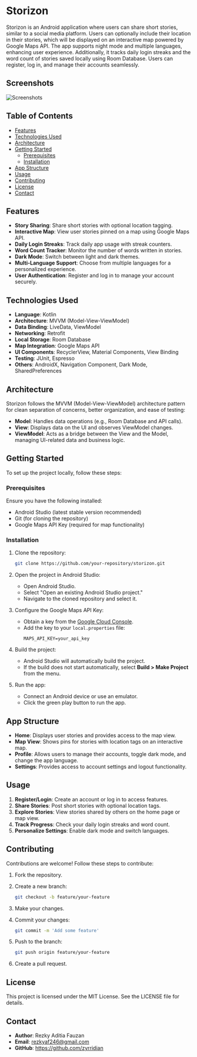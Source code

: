 # Storizon

Storizon is an Android application where users can share short stories, similar to a social media platform. Users can optionally include their location in their stories, which will be displayed on an interactive map powered by Google Maps API. The app supports night mode and multiple languages, enhancing user experience. Additionally, it tracks daily login streaks and the word count of stories saved locally using Room Database. Users can register, log in, and manage their accounts seamlessly.

## Screenshots

![Screenshots](https://github.com/user-attachments/assets/044cdc42-8a78-4d27-a18a-29e51edc7be8)

## Table of Contents
- [Features](#features)
- [Technologies Used](#technologies-used)
- [Architecture](#architecture)
- [Getting Started](#getting-started)
  - [Prerequisites](#prerequisites)
  - [Installation](#installation)
- [App Structure](#app-structure)
- [Usage](#usage)
- [Contributing](#contributing)
- [License](#license)
- [Contact](#contact)

## Features
- **Story Sharing**: Share short stories with optional location tagging.
- **Interactive Map**: View user stories pinned on a map using Google Maps API.
- **Daily Login Streaks**: Track daily app usage with streak counters.
- **Word Count Tracker**: Monitor the number of words written in stories.
- **Dark Mode**: Switch between light and dark themes.
- **Multi-Language Support**: Choose from multiple languages for a personalized experience.
- **User Authentication**: Register and log in to manage your account securely.

## Technologies Used
- **Language**: Kotlin
- **Architecture**: MVVM (Model-View-ViewModel)
- **Data Binding**: LiveData, ViewModel
- **Networking**: Retrofit
- **Local Storage**: Room Database
- **Map Integration**: Google Maps API
- **UI Components**: RecyclerView, Material Components, View Binding
- **Testing**: JUnit, Espresso
- **Others**: AndroidX, Navigation Component, Dark Mode, SharedPreferences

## Architecture
Storizon follows the MVVM (Model-View-ViewModel) architecture pattern for clean separation of concerns, better organization, and ease of testing:
- **Model**: Handles data operations (e.g., Room Database and API calls).
- **View**: Displays data on the UI and observes ViewModel changes.
- **ViewModel**: Acts as a bridge between the View and the Model, managing UI-related data and business logic.

## Getting Started
To set up the project locally, follow these steps:

### Prerequisites
Ensure you have the following installed:
- Android Studio (latest stable version recommended)
- Git (for cloning the repository)
- Google Maps API Key (required for map functionality)

### Installation
1. Clone the repository:
   
   ```bash
   git clone https://github.com/your-repository/storizon.git
   ```

2. Open the project in Android Studio:
   - Open Android Studio.
   - Select "Open an existing Android Studio project."
   - Navigate to the cloned repository and select it.

3. Configure the Google Maps API Key:
   - Obtain a key from the [Google Cloud Console](https://console.cloud.google.com/).
   - Add the key to your `local.properties` file:
     ```
     MAPS_API_KEY=your_api_key
     ```

4. Build the project:
   - Android Studio will automatically build the project.
   - If the build does not start automatically, select **Build > Make Project** from the menu.

5. Run the app:
   - Connect an Android device or use an emulator.
   - Click the green play button to run the app.

## App Structure
- **Home**: Displays user stories and provides access to the map view.
- **Map View**: Shows pins for stories with location tags on an interactive map.
- **Profile**: Allows users to manage their accounts, toggle dark mode, and change the app language.
- **Settings**: Provides access to account settings and logout functionality.

## Usage
1. **Register/Login**: Create an account or log in to access features.
2. **Share Stories**: Post short stories with optional location tags.
3. **Explore Stories**: View stories shared by others on the home page or map view.
4. **Track Progress**: Check your daily login streaks and word count.
5. **Personalize Settings**: Enable dark mode and switch languages.

## Contributing
Contributions are welcome! Follow these steps to contribute:
1. Fork the repository.
2. Create a new branch:
   
   ```bash
   git checkout -b feature/your-feature
   ```

3. Make your changes.
4. Commit your changes:
   
   ```bash
   git commit -m 'Add some feature'
   ```

5. Push to the branch:
   
   ```bash
   git push origin feature/your-feature
   ```

6. Create a pull request.

## License
This project is licensed under the MIT License. See the LICENSE file for details.

## Contact
- **Author**: Rezky Aditia Fauzan
- **Email**: rezkyaf246@gmail.com
- **GitHub**: https://github.com/zyrridian
